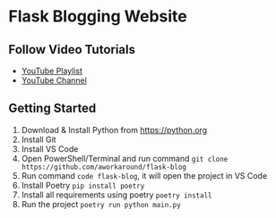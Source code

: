 # Flask Blogging Website

## Follow Video Tutorials

- [YouTube Playlist](https://youtube.com/playlist?list=PL2JBbPWIA_TqArc5Iqc6v6Y9ggL598llV&si=p0ErjKh90c6HijVz)
- [YouTube Channel](https://youtube.com/@stayshikshit)

## Getting Started

1. Download & Install Python from https://python.org
2. Install Git
3. Install VS Code
4. Open PowerShell/Terminal and run command `git clone https://github.com/aworkaround/flask-blog`
5. Run command `code flask-blog`, it will open the project in VS Code
6. Install Poetry `pip install poetry`
7. Install all requirements using poetry `poetry install`
8. Run the project `poetry run python main.py`